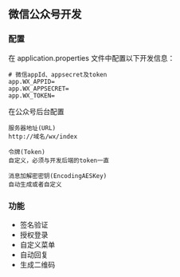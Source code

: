 ## 微信公众号开发

### 配置
在 application.properties 文件中配置以下开发信息：
```
# 微信appId、appsecret及token
app.WX_APPID=
app.WX_APPSECRET=
app.WX_TOKEN=
```

在公众号后台配置

```
服务器地址(URL)
http://域名/wx/index

令牌(Token)
自定义，必须与开发后端的token一直

消息加解密密钥(EncodingAESKey)
自动生成或者自定义
```

### 功能
* 签名验证
* 授权登录
* 自定义菜单
* 自动回复
* 生成二维码

